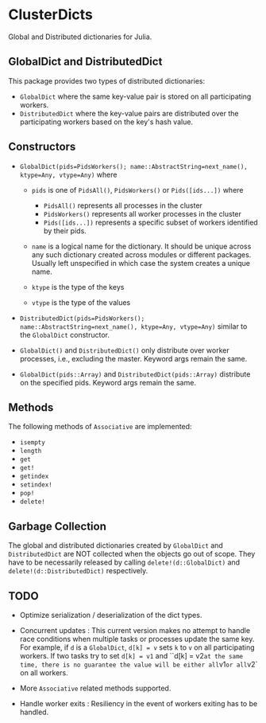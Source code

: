 # ClusterDicts

Global and Distributed dictionaries for Julia.

GlobalDict and DistributedDict
---------------------------

This package provides two types of distributed dictionaries:

- `GlobalDict` where the same key-value pair is stored on
    all participating workers.
- `DistributedDict` where the key-value pairs are distributed over
    the participating workers based on the key's hash value.

Constructors
------------

- `GlobalDict(pids=PidsWorkers(); name::AbstractString=next_name(), ktype=Any, vtype=Any)` where
    - `pids` is one of `PidsAll()`, `PidsWorkers()` or `Pids([ids...])` where
        - `PidsAll()` represents all processes in the cluster
        - `PidsWorkers()` represents all worker processes in the cluster
        - `Pids([ids...])` represents a specific subset of workers identified by their pids.

    - `name` is a logical name for the dictionary. It should be unique across any such dictionary created across
    modules or different packages. Usually left unspecified in which case the system creates a unique name.

    - `ktype` is the type of the keys

    - `vtype` is the type of the values

- `DistributedDict(pids=PidsWorkers(); name::AbstractString=next_name(), ktype=Any, vtype=Any)`
  similar to the `GlobalDict` constructor.

- `GlobalDict()` and `DistributedDict()` only distribute over worker processes, i.e., excluding the master.
   Keyword args remain the same.

- `GlobalDict(pids::Array)` and `DistributedDict(pids::Array)` distribute on the specified pids.
  Keyword args remain the same.


Methods
-------

The following methods of `Associative` are implemented:

- `isempty`
- `length`
- `get`
- `get!`
- `getindex`
- `setindex!`
- `pop!`
- `delete!`


Garbage Collection
------------------

The global and distributed dictionaries created by `GlobalDict` and `DistributedDict` are NOT collected when the objects go out of scope.
They have to be necessarily released by calling `delete!(d::GlobalDict)` and `delete!(d::DistributedDict)` respectively.


TODO
----

- Optimize serialization / deserialization of the dict types.

- Concurrent updates : This current version makes no attempt to handle race conditions when multiple tasks or processes
update the same key. For example, if `d` is a `GlobalDict`, `d[k] = v` sets `k` to `v` on all participating workers.
If two tasks try to set `d[k] = v1` and ``d[k] = v2` at the same time, there is no guarantee the value will be either
all `v1` or all `v2` on all workers.

- More `Associative` related methods supported.

- Handle worker exits : Resiliency in the event of workers exiting has to be handled.

